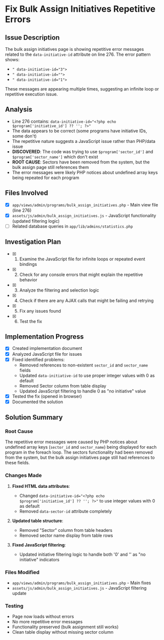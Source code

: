 # Fix Bulk Assign Initiatives Repetitive Errors

## Issue Description
The bulk assign initiatives page is showing repetitive error messages related to the `data-initiative-id` attribute on line 276. The error pattern shows:
- `" data-initiative-id="3">` 
- `" data-initiative-id="">`
- `" data-initiative-id="1">`

These messages are appearing multiple times, suggesting an infinite loop or repetitive execution issue.

## Analysis
- Line 276 contains: `data-initiative-id="<?php echo $program['initiative_id'] ?? ''; ?>"`
- The data appears to be correct (some programs have initiative IDs, some don't)
- The repetitive nature suggests a JavaScript issue rather than PHP/data issue
- **DISCOVERED**: The code was trying to use `$program['sector_id']` and `$program['sector_name']` which don't exist
- **ROOT CAUSE**: Sectors have been removed from the system, but the bulk assign page still references them
- The error messages were likely PHP notices about undefined array keys being repeated for each program

## Files Involved
- [x] `app/views/admin/programs/bulk_assign_initiatives.php` - Main view file (line 276)
- [x] `assets/js/admin/bulk_assign_initiatives.js` - JavaScript functionality (updated filtering logic)
- [ ] Related database queries in `app/lib/admins/statistics.php`

## Investigation Plan
- [x] 1. Examine the JavaScript file for infinite loops or repeated event bindings
- [x] 2. Check for any console errors that might explain the repetitive behavior
- [x] 3. Analyze the filtering and selection logic
- [x] 4. Check if there are any AJAX calls that might be failing and retrying
- [x] 5. Fix any issues found
- [x] 6. Test the fix

## Implementation Progress
- [x] Created implementation document
- [x] Analyzed JavaScript file for issues
- [x] Fixed identified problems:
  - Removed references to non-existent `sector_id` and `sector_name` fields
  - Updated `data-initiative-id` to use proper integer values with 0 as default
  - Removed Sector column from table display
  - Updated JavaScript filtering to handle 0 as "no initiative" value
- [x] Tested the fix (opened in browser)
- [x] Documented the solution

## Solution Summary

### Root Cause
The repetitive error messages were caused by PHP notices about undefined array keys (`sector_id` and `sector_name`) being displayed for each program in the foreach loop. The sectors functionality had been removed from the system, but the bulk assign initiatives page still had references to these fields.

### Changes Made

1. **Fixed HTML data attributes**:
   - Changed `data-initiative-id="<?php echo $program['initiative_id'] ?? ''; ?>"` to use integer values with 0 as default
   - Removed `data-sector-id` attribute completely
   
2. **Updated table structure**:
   - Removed "Sector" column from table headers
   - Removed sector name display from table rows
   
3. **Fixed JavaScript filtering**:
   - Updated initiative filtering logic to handle both '0' and '' as "no initiative" indicators
   
### Files Modified
- `app/views/admin/programs/bulk_assign_initiatives.php` - Main fixes
- `assets/js/admin/bulk_assign_initiatives.js` - JavaScript filtering update

### Testing
- Page now loads without errors
- No more repetitive error messages
- Functionality preserved (bulk assignment still works)
- Clean table display without missing sector column
